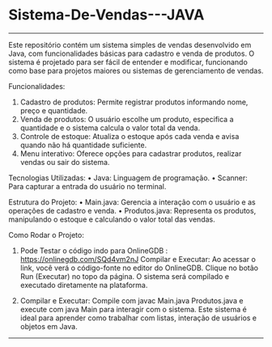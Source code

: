 # Sistema-De-Vendas---JAVA

________________________________________
Este repositório contém um sistema simples de vendas desenvolvido em Java, com funcionalidades básicas para cadastro e venda de produtos. O sistema é projetado para ser fácil de entender e modificar, funcionando como base para projetos maiores ou sistemas de gerenciamento de vendas.

Funcionalidades:
1.	Cadastro de produtos: Permite registrar produtos informando nome, preço e quantidade.
2.	Venda de produtos: O usuário escolhe um produto, especifica a quantidade e o sistema calcula o valor total da venda.
3.	Controle de estoque: Atualiza o estoque após cada venda e avisa quando não há quantidade suficiente.
4.	Menu interativo: Oferece opções para cadastrar produtos, realizar vendas ou sair do sistema.

Tecnologias Utilizadas:
•	Java: Linguagem de programação.
•	Scanner: Para capturar a entrada do usuário no terminal.

Estrutura do Projeto:
•	Main.java: Gerencia a interação com o usuário e as operações de cadastro e venda.
•	Produtos.java: Representa os produtos, manipulando o estoque e calculando o valor total das vendas.

Como Rodar o Projeto:
1.	Pode Testar o código indo para OnlineGDB : https://onlinegdb.com/SQd4vm2nJ
Compilar e Executar: Ao acessar o link, você verá o código-fonte no editor do OnlineGDB. Clique no botão Run (Executar) no topo da página. O sistema será compilado e executado diretamente na plataforma.

2.	Compilar e Executar: Compile com javac Main.java Produtos.java e execute com java Main para interagir com o sistema.
Este sistema é ideal para aprender como trabalhar com listas, interação de usuários e objetos em Java.
________________________________________

